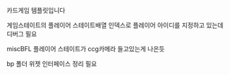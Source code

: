 카드게임 템플릿입니다

게임스테이트의 플레이어 스테이트배열 인덱스로 플레이어 아이디를 지정하고 있는데 디버그 필요

miscBFL
플레이어 스테이트가 ccg카메라 들고있는게 나은듯

bp 폴더 위젯 인터페이스 정리 필요